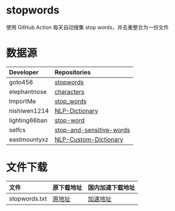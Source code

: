 # stopwords
使用 GitHub Action 每天自动搜集 stop words，并去重整合为一份文件

# 数据源
|Developer|Repositories|
|:-|:-|
|goto456|[stopwords](https://github.com/goto456/stopwords)|
|elephantnose|[characters](https://github.com/elephantnose/characters)|
|ImportMe|[stop_words](https://github.com/ImportMe/stop_words)|
|nishiwen1214|[NLP-Dictionary](https://github.com/nishiwen1214/NLP-Dictionary)|
|lighting66ban|[stop-word](https://github.com/lighting66ban/stop-word)|
|selfcs|[stop-and-sensitive-words](https://github.com/selfcs/stop-and-sensitive-words)|
|eastmountyxz|[NLP-Custom-Dictionary](https://github.com/eastmountyxz/NLP-Custom-Dictionary)|

# 文件下载

|文件|原下载地址|国内加速下载地址|
|:-|:-|:-|
|stopwords.txt|[原地址](https://raw.githubusercontent.com/217heidai/stopwords/main/stopwords/stopwords.txt)|[加速地址](https://ghproxy.com/https://raw.githubusercontent.com/217heidai/stopwords/main/stopwords/stopwords.txt)|